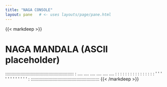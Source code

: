 ```yaml
---
title: "NAGA CONSOLE"
layout: pane   # <- uses layouts/page/pane.html
---
```


{{< markdeep >}}
# NAGA MANDALA (ASCII placeholder)
::::::::::::::::::::::::::::::::::::::::::::::::::::::
:  ....    ....    ....    ....    ....    ....     :
:  :  :    :  :    :  :    :  :    :  :    :  :     :
:  '  '    '  '    '  '    '  '    '  '    '  '     :
::::::::::::::::::::::::::::::::::::::::::::::::::::::
{{< /markdeep >}}



<script defer src="https://morgan3d.github.io/markdeep/latest/markdeep.min.js"></script>
